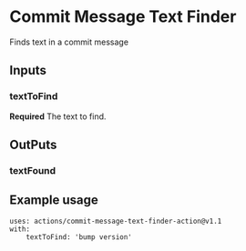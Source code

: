 # Commit Message Text Finder

Finds text in a commit message

## Inputs

### textToFind

**Required** The text to find.

## OutPuts

### textFound

## Example usage

```
uses: actions/commit-message-text-finder-action@v1.1
with:
    textToFind: 'bump version'
```
